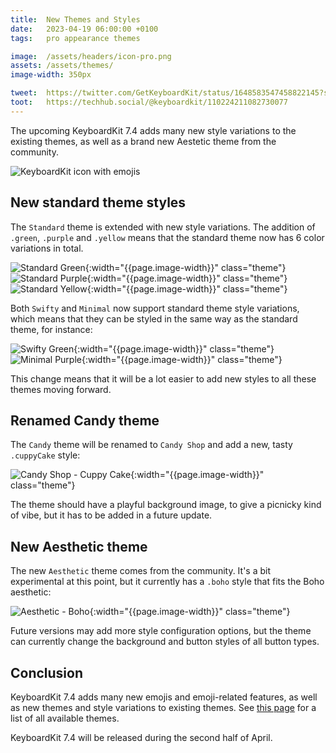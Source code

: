 ```yaml
---
title:  New Themes and Styles
date:   2023-04-19 06:00:00 +0100
tags:   pro appearance themes

image:  /assets/headers/icon-pro.png
assets: /assets/themes/
image-width: 350px

tweet:  https://twitter.com/GetKeyboardKit/status/1648583547458822145?s=20
toot:   https://techhub.social/@keyboardkit/110224211082730077
---
```


The upcoming KeyboardKit 7.4 adds many new style variations to the existing themes, as well as a brand new Aestetic theme from the community.

![KeyboardKit icon with emojis]({{page.image}})


## New standard theme styles

The `Standard` theme is extended with new style variations. The addition of `.green`,  `.purple` and `.yellow` means that the standard theme now has 6 color variations in total.

![Standard Green]({{page.assets}}standard-green.jpg){:width="{{page.image-width}}" class="theme"}
![Standard Purple]({{page.assets}}standard-purple.jpg){:width="{{page.image-width}}" class="theme"}
![Standard Yellow]({{page.assets}}standard-yellow.jpg){:width="{{page.image-width}}" class="theme"}

Both `Swifty` and `Minimal` now support standard theme style variations, which means that they can be styled in the same way as the standard theme, for instance:

![Swifty Green]({{page.assets}}swifty-green.jpg){:width="{{page.image-width}}" class="theme"}
![Minimal Purple]({{page.assets}}minimal-purple.jpg){:width="{{page.image-width}}" class="theme"}

This change means that it will be a lot easier to add new styles to all these themes moving forward.


## Renamed Candy theme

The `Candy` theme will be renamed to `Candy Shop` and add a new, tasty `.cuppyCake` style:

![Candy Shop - Cuppy Cake]({{page.assets}}candyshop-cuppycake.jpg){:width="{{page.image-width}}" class="theme"}

The theme should have a playful background image, to give a picnicky kind of vibe, but it has to be added in a future update.


## New Aesthetic theme

The new `Aesthetic` theme comes from the community. It's a bit experimental at this point, but it currently has a `.boho` style that fits the Boho aesthetic:

![Aesthetic - Boho]({{page.assets}}aesthetic-boho.jpg){:width="{{page.image-width}}" class="theme"}

Future versions may add more style configuration options, but the theme can currently change the background and button styles of all button types.



## Conclusion

KeyboardKit 7.4 adds many new emojis and emoji-related features, as well as new themes and style variations to existing themes. See [this page](/themes) for a list of all available themes.

KeyboardKit 7.4 will be released during the second half of April.